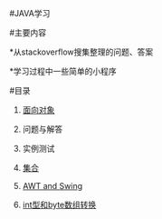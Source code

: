#JAVA学习

#主要内容
 
  *从stackoverflow搜集整理的问题、答案
  
  *学习过程中一些简单的小程序

#目录

1. [面向对象](face_to_object.md)

 1. 问题与解答
 
 1. 实例测试
 
2. [集合](List.md)
3. [AWT and Swing](swing.md)
4. [int型和byte数组转换](ByteSwitchInt.class)
